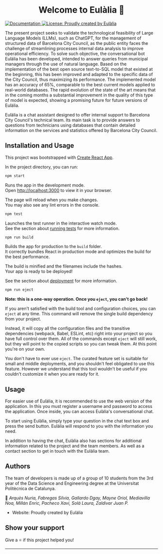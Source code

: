 <h1 align="center">Welcome to Eulàlia 👋</h1>

<p>
  <a href="-- drive --" target="_blank">
    <img alt="Documentation" src="https://img.shields.io/badge/documentation-yes-green.svg" />
  </a>
  <a href="#" target="_blank">
    <img alt="License: Proudly created by Eulàlia" src="https://img.shields.io/badge/License-Proudly created by Eulàlia-blue.svg" />
  </a>
</p>

The present project seeks to validate the technological feasibility of Large Language Models (LLMs), such as ChatGPT, for the management of structured data of Barcelona City Council, as the public entity faces the challenge of streamlining processes internal data analysis to improve operational efficiency. To solve such objective, the conversational bot Eulàlia has been developed, intended to answer queries from municipal managers through the use of natural language. Based on the implementation of the best open source text-to-SQL model that existed at the beginning, this has been improved and adapted to the specific data of the City Council, thus maximizing its performance. The implemented model has an accuracy of 65%, comparable to the best current models applied to real-world databases. The rapid evolution of the state of the art means that in the coming months a substantial improvement in the quality of this type of model is expected, showing a promising future for future versions of Eulàlia.

Eulàlia is a chat assistant designed to offer internal support to Barcelona City Council's technical team. Its main task is to provide answers to questions from technicians using databases that contain detailed information on the services and statistics offered by Barcelona City Council.

## Installation and Usage

This project was bootstrapped with [Create React App](https://github.com/facebook/create-react-app).

In the project directory, you can run:

```sh
npm start
```

Runs the app in the development mode.\
Open [http://localhost:3000](http://localhost:3000) to view it in your browser.

The page will reload when you make changes.\
You may also see any lint errors in the console.
```sh
npm test
```

Launches the test runner in the interactive watch mode.\
See the section about [running tests](https://facebook.github.io/create-react-app/docs/running-tests) for more information.
```sh
npm run build
```

Builds the app for production to the `build` folder.\
It correctly bundles React in production mode and optimizes the build for the best performance.

The build is minified and the filenames include the hashes.\
Your app is ready to be deployed!

See the section about [deployment](https://facebook.github.io/create-react-app/docs/deployment) for more information.
```sh
npm run eject
```

**Note: this is a one-way operation. Once you `eject`, you can't go back!**

If you aren't satisfied with the build tool and configuration choices, you can `eject` at any time. This command will remove the single build dependency from your project.

Instead, it will copy all the configuration files and the transitive dependencies (webpack, Babel, ESLint, etc) right into your project so you have full control over them. All of the commands except `eject` will still work, but they will point to the copied scripts so you can tweak them. At this point you're on your own.

You don't have to ever use `eject`. The curated feature set is suitable for small and middle deployments, and you shouldn't feel obligated to use this feature. However we understand that this tool wouldn't be useful if you couldn't customize it when you are ready for it.


## Usage

For easier use of Eulàlia, it is recommended to use the web version of the application. In this you must register a username and password to access the application. Once inside, you can access Eulàlia's conversational chat.

To start using Eulàlia, simply type your question in the chat text box and press the send button. Eulàlia will respond to you with the information you need.

In addition to having the chat, Eulàlia also has sections for additional information related to the project and the team members. As well as a contact section to get in touch with the Eulàlia team.

## Authors
The team of developers is made up of a group of 10 students from the 3rd year of the Data Science and Engineering degree at the Universitat Politècnica de Catalunya.

👤 *Arquès Nuria, Fabregas Silvia, Gallardo Dgay, Mayne Oriol, Mediavilla Noa, Millán Enric, Pacheco Xavi, Solá Laura, Zaldivar Juan P.*

* Website: Proudly created by Eulàlia

## Show your support

Give a ⭐️ if this project helped you!

***
